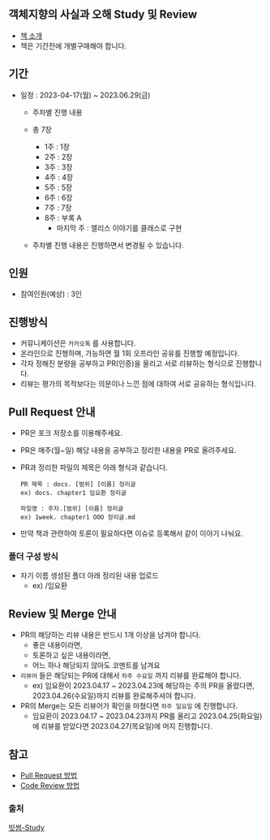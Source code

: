 ## 객체지향의 사실과 오해 Study 및 Review

-   [책 소개](http://www.yes24.com/Product/Goods/18249021)
-   책은 기간전에 개별구매해야 합니다.

## 기간

- 일정 : 2023-04-17(월) ~ 2023.06.29(금)
	- 주차별 진행 내용
	- 총 7장
		- 1주 : 1장 
		- 2주 : 2장
		- 3주 : 3장
		- 4주 : 4장
		- 5주 : 5장
		- 6주 : 6장
		- 7주 : 7장
  		- 8주 : 부록 A
    		- 마지막 주 : 앨리스 이야기를 클래스로 구현
       
    -   주차별 진행 내용은 진행하면서 변경될 수 있습니다.

## 인원

-   참여인원(예상) : 3인

## 진행방식

-   커뮤니케이션은 `카카오톡` 를 사용합니다.
-   온라인으로 진행하며, 가능하면 월 1회 오프라인 공유를 진행할 예정입니다.
-   각자 정해진 분량을 공부하고 PR(인증)을 올리고 서로 리뷰하는 형식으로 진행합니다.
-   리뷰는 평가의 목적보다는 의문이나 느낀 점에 대하여 서로 공유하는 형식입니다.

## Pull Request 안내

-   PR은 포크 저장소를 이용해주세요.
    
-   PR은 매주(월~일) 해당 내용을 공부하고 정리한 내용을 PR로 올려주세요.
    
-   PR과 정리한 파일의 제목은 아래 형식과 같습니다.
    
    ```
    PR 제목 : docs. [범위] [이름] 정리글
    ex) docs. chapter1 임요환 정리글
    
    파일명 : 주차.[범위] [이름] 정리글
    ex) 1week. chapter1 OOO 정리글.md
    ```
    
-   만약 책과 관련하여 토론이 필요하다면 이슈로 등록해서 같이 이야기 나눠요.
    

### 폴더 구성 방식

-   자기 이름 생성된 폴더 아래 정리된 내용 업로드
    -   ex) /임요환

## Review 및 Merge 안내

-   PR의 해당하는 리뷰 내용은 반드시 1개 이상을 남겨야 합니다.
    -   좋은 내용이라면,
    -   토론하고 싶은 내용이라면,
    -   어느 하나 해당되지 않아도 코멘트를 남겨요
-   `리뷰어` 들은 해당되는 PR에 대해서 `차주 수요일` 까지 리뷰를 완료해야 합니다.
    -   ex) 임요환이 2023.04.17 ~ 2023.04.23에 해당하는 주의 PR을 올렸다면, 2023.04.26(수요일)까지 리뷰를 완료해주셔야 합니다.
-   PR의 Merge는 모든 리뷰어가 확인을 마쳤다면 `차주 일요일` 에 진행합니다.
    -   임요환이 2023.04.17 ~ 2023.04.23까지 PR를 올리고 2023.04.25(화요일)에 리뷰를 받았다면 2023.04.27(목요일)에 머지 진행합니다.

## 참고

-   [Pull Request 방법](https://github.com/techbook-study/notification/blob/main/PullRequest.md)
-   [Code Review 방법](https://github.com/techbook-study/notification/blob/main/CodeReview.md)

### 출처
[빗썸-Study](https://github.com/bithumb-study)
